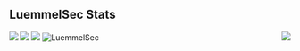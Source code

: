 <h2>LuemmelSec Stats</h2>
<img align='left' src="https://github-readme-stats.vercel.app/api?username=luemmelsec&show_icons=true&theme=cobalt">  
<img align='right' src="https://github-readme-stats.vercel.app/api/top-langs/?username=luemmelsec&theme=cobalt&layout=compact">  
<img src="https://img.shields.io/twitter/follow/TheLuemmel?style=flat-square)](https://twitter.com/theluemmel">   
<img src="https://img.shields.io/github/followers/LuemmelSec?label=follow%20github&style=flat-square">   
<img src="https://komarev.com/ghpvc/?username=LuemmelSec&label=Profile%20views&color=0e75b6&style=flat" alt="LuemmelSec">  
